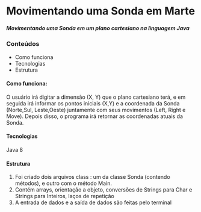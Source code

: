 # Movimentando uma Sonda em Marte

##### Movimentando uma Sonda em um plano cartesiano na linguagem Java

### Conteúdos

* Como funciona
* Tecnologias 
* Estrutura



#### Como funciona: 

O usuário irá digitar a dimensão (X, Y) que o plano cartesiano terá, e em seguida irá informar os pontos iniciais (X,Y) e a coordenada da Sonda (Norte,Sul, Leste,Oeste) juntamente com seus movimentos (Left, Right e Move). Depois disso, o programa irá retornar as coordenadas atuais da Sonda.

#### Tecnologias 

Java 8 

#### Estrutura

1.  Foi criado dois arquivos class : um da classe Sonda (contendo métodos), e outro com o método Main.
2. Contém arrays, orientação a objeto, conversões de Strings para Char e Strings para Inteiros, laços de repetição
3. A entrada de dados e a saída de dados são feitas pelo terminal
